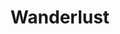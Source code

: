 ---
layout: shop
title: Wanderlust
description: Photograph of the Vancouver mountains limited edition.
size: 4x6, 8x10, 11x17, 36x48  
type: typography
category: shop
image: paper.jpg
price: $99.99
---